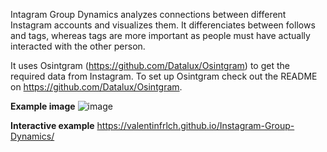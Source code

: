 Intagram Group Dynamics analyzes connections between different Instagram accounts and visualizes them. It differenciates between follows and tags, whereas tags are more important as people must have actually interacted with the other person.

It uses Osintgram (https://github.com/Datalux/Osintgram) to get the required data from Instagram.
To set up Osintgram check out the README on https://github.com/Datalux/Osintgram.



**Example image**
![image](https://user-images.githubusercontent.com/85313672/132128722-d83aca91-3eb6-4dd5-b6f8-dfed60f0617d.png)


**Interactive example**
https://valentinfrlch.github.io/Instagram-Group-Dynamics/
